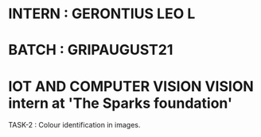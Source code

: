 # INTERN : GERONTIUS LEO L
# BATCH : GRIPAUGUST21

# IOT AND COMPUTER VISION VISION intern at 'The Sparks foundation'

TASK-2 : Colour identification in images.

 
